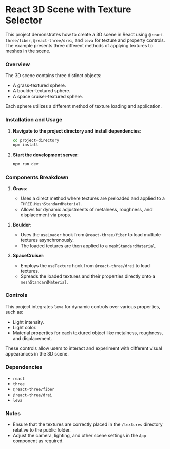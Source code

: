 # React 3D Scene with Texture Selector

This project demonstrates how to create a 3D scene in React using `@react-three/fiber`, `@react-three/drei`, and `leva` for texture and property controls. The example presents three different methods of applying textures to meshes in the scene.

### Overview

The 3D scene contains three distinct objects:

- A grass-textured sphere.
- A boulder-textured sphere.
- A space cruiser-textured sphere.

Each sphere utilizes a different method of texture loading and application.

### Installation and Usage

1. **Navigate to the project directory and install dependencies**:

   ```bash
   cd project-directory
   npm install
   ```

2. **Start the development server**:

   ```bash
   npm run dev
   ```

### Components Breakdown

1. **Grass**:

   - Uses a direct method where textures are preloaded and applied to a `THREE.MeshStandardMaterial`.
   - Allows for dynamic adjustments of metalness, roughness, and displacement via props.

2. **Boulder**:

   - Uses the `useLoader` hook from `@react-three/fiber` to load multiple textures asynchronously.
   - The loaded textures are then applied to a `meshStandardMaterial`.

3. **SpaceCruiser**:

   - Employs the `useTexture` hook from `@react-three/drei` to load textures.
   - Spreads the loaded textures and their properties directly onto a `meshStandardMaterial`.

### Controls

This project integrates `leva` for dynamic controls over various properties, such as:

- Light intensity.
- Light color.
- Material properties for each textured object like metalness, roughness, and displacement.

These controls allow users to interact and experiment with different visual appearances in the 3D scene.

### Dependencies

- `react`
- `three`
- `@react-three/fiber`
- `@react-three/drei`
- `leva`

### Notes

- Ensure that the textures are correctly placed in the `/textures` directory relative to the public folder.
- Adjust the camera, lighting, and other scene settings in the `App` component as required.
